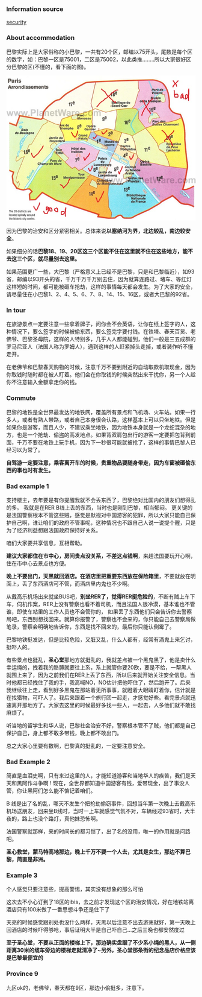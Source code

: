 ### Information source

[security](http://bbs.qyer.com/thread-928921-1.html)

### About accommodation


巴黎实际上是大家俗称的小巴黎，一共有20个区，邮编以75开头，尾数是每个区的数字，如：巴黎一区是75001，二区是75002，以此类推........所以大家很好区分巴黎的区(不懂的，看下面的图)。 

![paris province](paris_province.jpg)

因为巴黎的治安和区分紧密相关。总体来说**以塞纳河为界，北边较乱，南边较安全**。

如果细分的话**巴黎18、19、20区这三个区能不住在这里就不住在这些地方，能不去这三个区，就尽量别去这里。**

如果范围更广一些，大巴黎（严格意义上已经不是巴黎，只是和巴黎临近），如93省，邮编以93开头的省，千万千万千万别去住，因为就算连路过、堵车、等红灯这样短的时间，都可能被砸车抢劫，这样的事情每天都会发生。为了大家的安全，请尽量住在小巴黎1、2、4、5、6、7、8、14、15、16区，或者大巴黎的92省。

### In tour

在旅游景点一定要注意一些拿着牌子，问你会不会英语，让你在纸上签字的人，这种情况下，要么签字的时候被偷东西，要么签完字要付钱。在铁塔、春天百货、老佛爷、巴黎圣母院，这样的人特别多，几乎人人都能碰到，他们一般是三五成群的罗马尼亚人（法国人称为罗姆人），遇到这样的人赶紧掉头走掉，或者装作听不懂走开。

在老佛爷和巴黎春天购物的时候，注意千万不要到附近的自动取款机取现金，因为你取钱时随时都在被人盯着。他们会在你取钱的时候突然出来干扰你，另一个人趁你不注意输入金额拿走你的钱。

### Commute

巴黎的地铁是全世界最发达的地铁网，覆盖所有景点和飞机场、火车站。如果一行多人，或者有熟人带路，或者自己本身很会认路，这样基本上可以只坐地铁。但是如果你是游客，而且人少，不建议乘坐地铁，因为地铁本身就是一个龙蛇混杂的地方，也是一个抢劫、偷盗的高发地点。如果背双肩包出行的游客一定要把包背到前面，千万不要在地铁上玩手机，因为下一秒很可能就被抢了，这样的事情巴黎人已经习以为常了。

**自驾游一定要注意，乘客离开车的时候，贵重物品要随身带走，因为车窗被砸偷东西的事也时有发生。**

### Bad example 1


支持楼主，去年要是有你提醒我就不会丢东西了，巴黎绝对比国内的朋友们想得乱的多。
我就是在RER B线上丢的东西，当时也是刚到巴黎，相当郁闷。
更关键的是法国警察根本不管这些贼，感觉是默视对中国游客的犯罪，所以大家只能自己保护自己啊，谁让咱们的政府不管事呢，这种情况也不跟自己人说一说提个醒，只是为了经济利益想跟法国政府保持好关系。

咱们大家要共享信息，互相帮助。

**建议大家都住在市中心，房间贵点没关系，不差这点钱啊**，来趟法国要玩开心啊，住在市中心去景点也方便。

**晚上不要出门，天黑就回酒店。在酒店里把重要东西放在保险箱里**，不要就放在明面上，丢了东西酒店可不管，而酒店里内鬼也不少啊。

从戴高乐机场出来就坐BUS吧，**别坐RER了，觉得RER挺危险的**，不断有贼上车下车，伺机作案，RER上没有警察也看不着司机，而且法国人很冷漠，基本谁也不管谁，即使车站里的工作人员也不会管你的， 如果丢了东西他们只会告诉你去警察局吧，东西别想找回来。就算你报警了，警察也不会来的，你只能自己去警察局做笔录，警察会明确地告诉你，东西是找不回来的，最后你只能认倒霉了。

巴黎地铁挺发达，但是比较危险，又脏又乱，什么人都有，经常有酒鬼上来乞讨，挺吓人的。

有些景点也挺乱，**圣心堂**那地方就挺乱的，我就差点被一个黑鬼黑了，他是卖什么幸运绳的，拽着我的胳膊就要往上系，系上就管你要20欧，要是不给，一帮黑人就围上来了，因为之前我们在RER上丢了东西，所以后来就开始关注安全信息。当时他都已经拽住了我的手，我高喊NO，NO估计把他吓住了，然后跑开了。后来我继续往上走，看到好多黑鬼在那站着无所事事，就瞪着大眼睛盯着你，估计就是在找猎物，可吓人了。我后来跟着一个旅行团一起走，才感觉好些。看完景点就迅速离开那地方了。大家去这里的时候最好多找一些人，一起去，人多他们就不敢找麻烦了。

听当地的留学生和华人说，巴黎社会治安不好，警察根本管不了贼，他们都是自己保护自己，身上都不敢多带钱，晚上都不敢出门。

总之大家心里要有数啊，巴黎真的挺乱的，一定要注意安全。

### Bad Example 2

简直是血泪史啊，只有来过这里的人，才能知道游客和当地华人的疾苦，我们是天天和黑阿作斗争啊 ! 现在，全世界都知道中国游客有钱，爱带现金，出了事没人管，你让黑阿们怎么能不惦记着咱们。       

B 线是出了名的乱，哪天不发生个把抢劫偷窃事件，回想当年第一次晚上去戴高乐机场送朋友，回来坐B线时，当时一上车就感觉气氛不对，车辆经过93省时，大半夜的，路上也没个路灯，真他妹恐怖啊。
    
法国警察就那样，来的时间长的都习惯了，出了名的没用，唯一的作用就是问路吧。

**圣心教堂，蒙马特高地那边，晚上千万不要一个人去，尤其是女生，那边不算巴黎，简直是非洲。**

### Example 3

个人感觉只要注意些，提高警惕，其实没有想象的那么可怕

这次去不小心订到了18区的ibis，去之前才发现这个区的治安情况，好在地铁站离酒店只有100米做了一番思想斗争还是住下了

天亮的时候感觉跟别处也没什么两样，天黑以后注意不出去游荡就好，第一天晚上回酒店的时候吓得够呛，事后证明大半是自己吓自己...之后三晚也都安然度过

**至于圣心堂，不要从正面的楼梯上下，那边确实盘踞了不少系小绳的黑人，从一侧距离30米的缆车旁边的楼梯走就清净了~另外，圣心堂那条街的纪念品店价格应该是巴黎最便宜的**

### Province 9

九区ok的，老佛爷，春天都在9区，那边小偷挺多，注意下。

